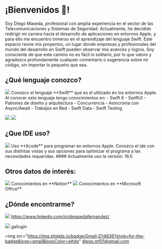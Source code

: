 # ¡Bienvenidos 👋!

Soy Diego Maseda, profesional con amplia experiencia en el sector de las Telecomunicaciones y Sistemas de Seguridad. Actualmente, he decidido redirigir mi carrera hacia el desarrollo de aplicaciones en entornos Apple, y para ello me encuentro inmerso en el aprendizaje del lenguaje Swift. 
Este espacio reúne mis proyectos, un lugar donde empresas y profesionales del mundo del desarrollo en Swift pueden observar mis avances y logros. Soy consciente de que este camino no es fácil ni solitario, por lo que valoro y agradezco profundamente cualquier comentario o sugerencia sobre mi código, sin importar lo pequeño que sea.

## ¿Qué lenguaje conozco?
<img src="https://img.shields.io/badge/Swift-FA7343?style=for-the-badge&logo=swift&logoColor=white" />
Conozco el lenguaje **Swift** que es el utilizado en los entornos Apple. Al conocer este lenguaje tengo conocimientos en:
- Swift 6
- SwiftUI
- Patrones de diseño y arquitectura
- Concurrencia
- Asincronia con Async/Await
- Trabajos en Red
- Swift Data
- Swift Testing

<img src="https://img.shields.io/badge/iOS-000000?style=for-the-badge&logo=ios&logoColor=white" /> <img src="https://img.shields.io/badge/mac%20os-000000?style=for-the-badge&logo=apple&logoColor=white" /> 

## ¿Que IDE uso?
<img src="https://img.shields.io/badge/Xcode-007ACC?style=for-the-badge&logo=Xcode&logoColor=white" />
Uso **Xcode** para programar en entornos Apple. Conozco el ide con sus distintas vistas y sus opciones para optimizar el programa a las necesidades requeridas.
#### Actualmente uso la versión: 16.0

## Otros datos de interés:
<img src="https://img.shields.io/badge/Notion-000000?style=for-the-badge&logo=notion&logoColor=white" /> 
Conocimientos en **Notion**

<img src="https://img.shields.io/badge/Microsoft_Office-D83B01?style=for-the-badge&logo=microsoft-office&logoColor=white" /> 
Conocimientos en **Microsoft Office**


## ¿Dónde encontrarme?

<img src="https://img.shields.io/badge/LinkedIn-0077B5?style=for-the-badge&logo=linkedin&logoColor=white" /> https://www.linkedin.com/in/dmasedafernandez/

<img src="https://img.shields.io/badge/Discord-5865F2?style=for-the-badge&logo=discord&logoColor=white" /> gallugin

<img src="https://img.shields.io/badge/Gmail-D14836?style=for-the-badge&logo=gmail&logoColor=white" diego.mf01@gmail.com



